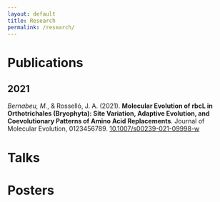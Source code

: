 ```yaml
---
layout: default
title: Research
permalink: /research/
---
```


# Publications
## 2021
*Bernabeu, M.*, & Rosselló, J. A. (2021).
**Molecular Evolution of rbcL in Orthotrichales (Bryophyta): Site Variation,
Adaptive Evolution, and Coevolutionary Patterns of Amino Acid Replacements**.
Journal of Molecular Evolution, 0123456789.
[10.1007/s00239-021-09998-w](https://doi.org/10.1007/s00239-021-09998-w)

# Talks

# Posters
